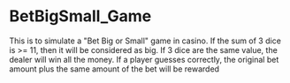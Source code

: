 # BetBigSmall_Game
This is to simulate a "Bet Big or Small" game in casino.
If the sum of 3 dice is >= 11, then it will be considered as big.
If 3 dice are the same value, the dealer will win all the money.
If a player guesses correctly, the original bet amount plus the same amount of the bet will be rewarded

